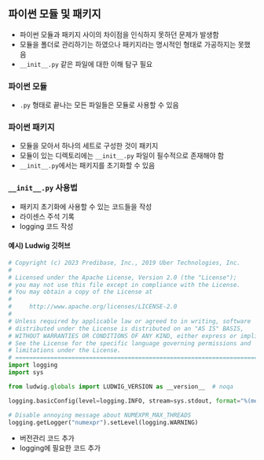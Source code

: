 ## 파이썬 모듈 및 패키지
- 파이썬 모듈과 패키지 사이의 차이점을 인식하지 못하던 문제가 발생함
- 모듈을 폴더로 관리하기는 하였으나 패키지라는 명시적인 형태로 가공하지는 못했음
- `__init__.py` 같은 파일에 대한 이해 탐구 필요

### 파이썬 모듈
- `.py` 형태로 끝나는 모든 파일들은 모듈로 사용할 수 있음

### 파이썬 패키지
- 모듈을 모아서 하나의 세트로 구성한 것이 패키지
- 모듈이 있는 디렉토리에는 `__init__.py` 파일이 필수적으로 존재해야 함
- `__init__.py`에서는 패키지를 초기화할 수 있음

### `__init__.py` 사용법
- 패키지 초기화에 사용할 수 있는 코드들을 작성
- 라이센스 주석 기록
- logging 코드 작성
#### 예시) Ludwig 깃허브
```python
# Copyright (c) 2023 Predibase, Inc., 2019 Uber Technologies, Inc.
#
# Licensed under the Apache License, Version 2.0 (the "License");
# you may not use this file except in compliance with the License.
# You may obtain a copy of the License at
#
#     http://www.apache.org/licenses/LICENSE-2.0
#
# Unless required by applicable law or agreed to in writing, software
# distributed under the License is distributed on an "AS IS" BASIS,
# WITHOUT WARRANTIES OR CONDITIONS OF ANY KIND, either express or implied.
# See the License for the specific language governing permissions and
# limitations under the License.
# ==============================================================================
import logging
import sys

from ludwig.globals import LUDWIG_VERSION as __version__  # noqa

logging.basicConfig(level=logging.INFO, stream=sys.stdout, format="%(message)s")

# Disable annoying message about NUMEXPR_MAX_THREADS
logging.getLogger("numexpr").setLevel(logging.WARNING)
```
- 버전관리 코드 추가
- logging에 필요한 코드 추가